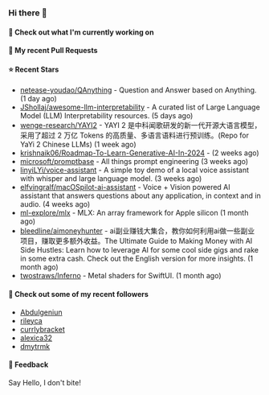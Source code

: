 ### Hi there 👋

#### 👷 Check out what I'm currently working on

#### 🔨 My recent Pull Requests


#### ⭐ Recent Stars

- [netease-youdao/QAnything](https://github.com/netease-youdao/QAnything) - Question and Answer based on Anything. (1 day ago)
- [JShollaj/awesome-llm-interpretability](https://github.com/JShollaj/awesome-llm-interpretability) - A curated list of Large Language Model (LLM) Interpretability resources. (5 days ago)
- [wenge-research/YAYI2](https://github.com/wenge-research/YAYI2) - YAYI 2 是中科闻歌研发的新一代开源大语言模型，采用了超过 2 万亿 Tokens 的高质量、多语言语料进行预训练。(Repo for YaYi 2 Chinese LLMs) (1 week ago)
- [krishnaik06/Roadmap-To-Learn-Generative-AI-In-2024](https://github.com/krishnaik06/Roadmap-To-Learn-Generative-AI-In-2024) -  (2 weeks ago)
- [microsoft/promptbase](https://github.com/microsoft/promptbase) - All things prompt engineering (3 weeks ago)
- [linyiLYi/voice-assistant](https://github.com/linyiLYi/voice-assistant) - A simple toy demo of a local voice assistant with whisper and large language model. (3 weeks ago)
- [elfvingralf/macOSpilot-ai-assistant](https://github.com/elfvingralf/macOSpilot-ai-assistant) - Voice &#43; Vision powered AI assistant that answers questions about any application, in context and in audio. (4 weeks ago)
- [ml-explore/mlx](https://github.com/ml-explore/mlx) - MLX: An array framework for Apple silicon (1 month ago)
- [bleedline/aimoneyhunter](https://github.com/bleedline/aimoneyhunter) - ai副业赚钱大集合，教你如何利用ai做一些副业项目，赚取更多额外收益。The Ultimate Guide to Making Money with AI Side Hustles: Learn how to leverage AI for some cool side gigs and rake in some extra cash. Check out the English version for more insights. (1 month ago)
- [twostraws/Inferno](https://github.com/twostraws/Inferno) - Metal shaders for SwiftUI. (1 month ago)

#### 👯 Check out some of my recent followers

- [Abdulgeniun](https://github.com/Abdulgeniun)
- [rileyca](https://github.com/rileyca)
- [currlybracket](https://github.com/currlybracket)
- [alexica32](https://github.com/alexica32)
- [dmytrmk](https://github.com/dmytrmk)

#### 💬 Feedback

Say Hello, I don't bite!
